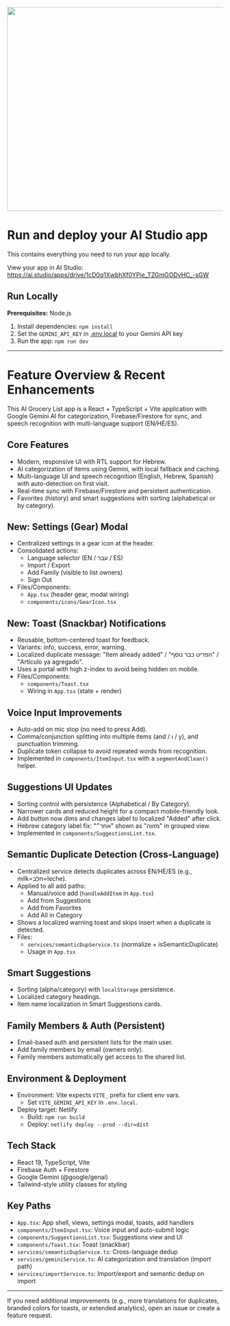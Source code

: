 <div align="center">
<img width="1200" height="475" alt="GHBanner" src="https://github.com/user-attachments/assets/0aa67016-6eaf-458a-adb2-6e31a0763ed6" />
</div>

# Run and deploy your AI Studio app

This contains everything you need to run your app locally.

View your app in AI Studio: https://ai.studio/apps/drive/1cD0q1XwbhXf0YPie_TZGmGODvHC_-sGW

## Run Locally

**Prerequisites:**  Node.js


1. Install dependencies:
   `npm install`
2. Set the `GEMINI_API_KEY` in [.env.local](.env.local) to your Gemini API key
3. Run the app:
   `npm run dev`

---

# Feature Overview & Recent Enhancements

This AI Grocery List app is a React + TypeScript + Vite application with Google Gemini AI for categorization, Firebase/Firestore for sync, and speech recognition with multi-language support (EN/HE/ES).

## Core Features

- Modern, responsive UI with RTL support for Hebrew.
- AI categorization of items using Gemini, with local fallback and caching.
- Multi-language UI and speech recognition (English, Hebrew, Spanish) with auto-detection on first visit.
- Real-time sync with Firebase/Firestore and persistent authentication.
- Favorites (history) and smart suggestions with sorting (alphabetical or by category).

## New: Settings (Gear) Modal

- Centralized settings in a gear icon at the header.
- Consolidated actions:
  - Language selector (EN / עבר / ES)
  - Import / Export
  - Add Family (visible to list owners)
  - Sign Out
- Files/Components:
  - `App.tsx` (header gear, modal wiring)
  - `components/icons/GearIcon.tsx`

## New: Toast (Snackbar) Notifications

- Reusable, bottom-centered toast for feedback.
- Variants: info, success, error, warning.
- Localized duplicate message: "Item already added" / "הפריט כבר נוסף" / "Artículo ya agregado".
- Uses a portal with high z-index to avoid being hidden on mobile.
- Files/Components:
  - `components/Toast.tsx`
  - Wiring in `App.tsx` (state + render)

## Voice Input Improvements

- Auto-add on mic stop (no need to press Add).
- Comma/conjunction splitting into multiple items (and / ו / y), and punctuation trimming.
- Duplicate token collapse to avoid repeated words from recognition.
- Implemented in `components/ItemInput.tsx` with a `segmentAndClean()` helper.

## Suggestions UI Updates

- Sorting control with persistence (Alphabetical / By Category).
- Narrower cards and reduced height for a compact mobile-friendly look.
- Add button now dims and changes label to localized "Added" after click.
- Hebrew category label fix: "אחר״" shown as "מזווה" in grouped view.
- Implemented in `components/SuggestionsList.tsx`.

## Semantic Duplicate Detection (Cross-Language)

- Centralized service detects duplicates across EN/HE/ES (e.g., milk=חלב=leche).
- Applied to all add paths:
  - Manual/voice add (`handleAddItem` in `App.tsx`)
  - Add from Suggestions
  - Add from Favorites
  - Add All in Category
- Shows a localized warning toast and skips insert when a duplicate is detected.
- Files:
  - `services/semanticDupService.ts` (normalize + isSemanticDuplicate)
  - Usage in `App.tsx`

## Smart Suggestions

- Sorting (alpha/category) with `localStorage` persistence.
- Localized category headings.
- Item name localization in Smart Suggestions cards.

## Family Members & Auth (Persistent)

- Email-based auth and persistent lists for the main user.
- Add family members by email (owners only).
- Family members automatically get access to the shared list.

## Environment & Deployment

- Environment: Vite expects `VITE_` prefix for client env vars.
  - Set `VITE_GEMINI_API_KEY` in `.env.local`.
- Deploy target: Netlify
  - Build: `npm run build`
  - Deploy: `netlify deploy --prod --dir=dist`

## Tech Stack

- React 19, TypeScript, Vite
- Firebase Auth + Firestore
- Google Gemini (@google/genai)
- Tailwind-style utility classes for styling

## Key Paths

- `App.tsx`: App shell, views, settings modal, toasts, add handlers
- `components/ItemInput.tsx`: Voice input and auto-submit logic
- `components/SuggestionsList.tsx`: Suggestions view and UI
- `components/Toast.tsx`: Toast (snackbar)
- `services/semanticDupService.ts`: Cross-language dedup
- `services/geminiService.ts`: AI categorization and translation (import path)
- `services/importService.ts`: Import/export and semantic dedup on import

---

If you need additional improvements (e.g., more translations for duplicates, branded colors for toasts, or extended analytics), open an issue or create a feature request.
